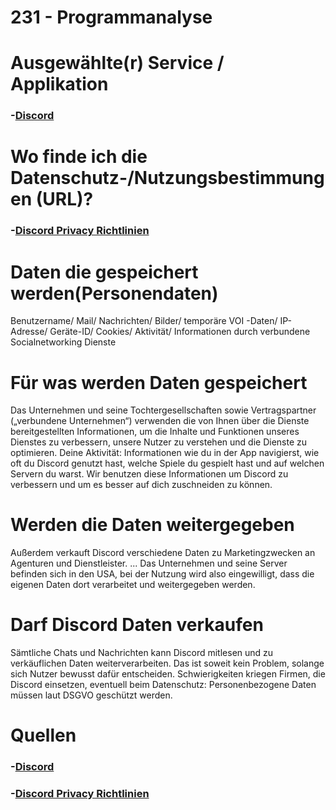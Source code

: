# 231 - Programmanalyse

# Ausgewählte(r) Service / Applikation

### -[Discord](https://discord.com/)

# Wo finde ich die Datenschutz-/Nutzungsbestimmungen (URL)?

### -[Discord Privacy Richtlinien](https://discord.com/privacy)

# Daten die gespeichert werden(Personendaten)

Benutzername/ Mail/ Nachrichten/ Bilder/ temporäre VOI -Daten/ IP-Adresse/ Geräte-ID/ Cookies/ Aktivität/ Informationen durch verbundene Socialnetworking Dienste

# Für was werden Daten gespeichert

Das Unternehmen und seine Tochtergesellschaften sowie Vertragspartner („verbundene Unternehmen“) verwenden die von Ihnen über die Dienste bereitgestellten Informationen, um die Inhalte und Funktionen unseres Dienstes zu verbessern, unsere Nutzer zu verstehen und die Dienste zu optimieren.
Deine Aktivität: Informationen wie du in der App navigierst, wie oft du Discord genutzt hast, welche Spiele du gespielt hast und auf welchen Servern du warst. Wir benutzen diese Informationen um Discord zu verbessern und um es besser auf dich zuschneiden zu können.

# Werden die Daten weitergegeben

Außerdem verkauft Discord verschiedene Daten zu Marketingzwecken an Agenturen und Dienstleister. ... Das Unternehmen und seine Server befinden sich in den USA, bei der Nutzung wird also eingewilligt, dass die eigenen Daten dort verarbeitet und weitergegeben werden.

# Darf Discord Daten verkaufen

Sämtliche Chats und Nachrichten kann Discord mitlesen und zu verkäuflichen Daten weiterverarbeiten. Das ist soweit kein Problem, solange sich Nutzer bewusst dafür entscheiden. Schwierigkeiten kriegen Firmen, die Discord einsetzen, eventuell beim Datenschutz: Personenbezogene Daten müssen laut DSGVO geschützt werden.

# Quellen
### -[Discord](https://discord.com/)
### -[Discord Privacy Richtlinien](https://discord.com/privacy)
